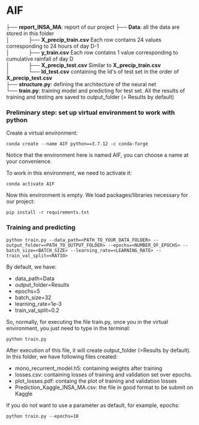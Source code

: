 # AIF
├── __report_INSA_MA__: report of our project 
├── __Data__: all the data are stored in this folder   
│&nbsp;&nbsp;&nbsp;&nbsp;&nbsp; &nbsp;&nbsp;&nbsp; &nbsp;&nbsp;&nbsp;├── __X_precip_train.csv__ Each row contains 24 values corresponding to 24 hours of day D-1   
│&nbsp;&nbsp;&nbsp;&nbsp;&nbsp; &nbsp;&nbsp;&nbsp; &nbsp;&nbsp;&nbsp;├── __y_train.csv__ Each row contains 1 value corresponding to cumulative rainfall of day D   
│&nbsp;&nbsp;&nbsp;&nbsp;&nbsp; &nbsp;&nbsp;&nbsp; &nbsp;&nbsp;&nbsp;├── __X_precip_test.csv__ Similar to __X_precip_train.csv__  
│&nbsp;&nbsp;&nbsp;&nbsp;&nbsp; &nbsp;&nbsp;&nbsp; &nbsp;&nbsp;&nbsp;└── __Id_test.csv__ containing the Id's of test set in the order of __X_precip_test.csv__   
├── __structure.py__: defining the architecture of the neural net     
└── __train.py__: training model and predicting for test set. All the results of training and testing are saved to output_folder (= Results by default) 
### Preliminary step: set up virtual environment to work with python
Create a virtual environment:
```
conda create --name AIF python==3.7.12 -c conda-forge
```
Notice that the environment here is named AIF, you can choose a name at your convenience.

To work in this environment, we need to activate it: 
```
conda activate AIF
```
Now this environment is empty. We load packages/libraries necessary for our project:
```
pip install -r requirements.txt
```
### Training and predicting
```
python train.py --data_path=<PATH_TO_YOUR_DATA_FOLDER> --output_folder=<PATH_TO_OUTPUT_FOLDER> --epochs=<NUMBER_OF_EPOCHS> --batch_size=<BATCH_SIZE> --learning_rate=<LEARNING_RATE> --train_val_split=<RATIO>
```
By default, we have:
- data_path=Data
- output_folder=Results
- epochs=5
- batch_size=32
- learning_rate=1e-3
- train_val_split=0.2

So, normally, for executing the file train.py, once you in the virtual environment, you just need to type in the terminal:
```
python train.py
```
After execution of this file, it will create output_folder (=Results by default). In this folder, we have following files created:
- mono_recurrent_model.h5: containing weights after training
- losses.csv: containing losses of training and validation set over epochs.
- plot_losses.pdf: containg the plot of training and validation losses
- Prediction_Kaggle_INSA_MA.csv: the file in good format to be submit on Kaggle

If you do not want to use a parameter as default, for example, epochs:
```
python train.py --epochs=10
```
